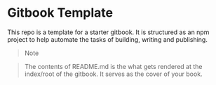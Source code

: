 # Gitbook Template

This repo is a template for a starter gitbook. It is structured as an npm project to help automate the tasks of building, writing and publishing. 


> <i class="fa fa-info-circle"></i> Note

> The contents of README.md is the what gets rendered at the index/root of the gitbook. It serves as the cover of your book.